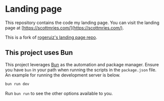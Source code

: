 # Landing page

This repository contains the code my landing page. You can visit the landing
page at [https://scottmries.com/](https://scottmries.com/).

This is a fork of [rogeruiz's landing page repo](https://git.sr.ht/~rogeruiz/landing-page).

## This project uses Bun

This project leverages [Bun](https://bun.sh) as the automation and package
manager. Ensure you have `bun` in your path when running the scripts in the
`package.json` file. An example for running the development server is below.

```sh
bun run dev
```

Run `bun run` to see the other options available to you.
